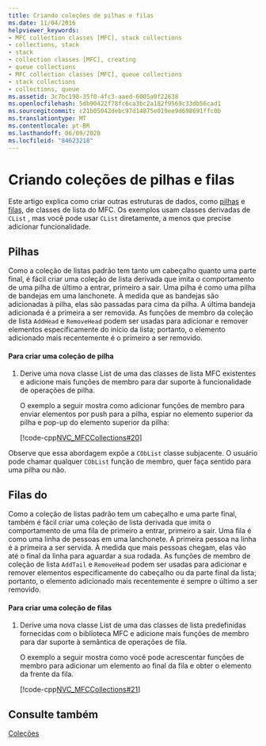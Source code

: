 ```yaml
---
title: Criando coleções de pilhas e filas
ms.date: 11/04/2016
helpviewer_keywords:
- MFC collection classes [MFC], stack collections
- collections, stack
- stack
- collection classes [MFC], creating
- queue collections
- MFC collection classes [MFC], queue collections
- stack collections
- collections, queue
ms.assetid: 3c7bc198-35f0-4fc3-aaed-6005a0f22638
ms.openlocfilehash: 5db90422f78fc6ca3bc2a182f9569c33db56cad1
ms.sourcegitcommit: c21b05042debc97d14875e019ee9d698691ffc0b
ms.translationtype: MT
ms.contentlocale: pt-BR
ms.lasthandoff: 06/09/2020
ms.locfileid: "84623218"
---
```

# <a name="creating-stack-and-queue-collections"></a>Criando coleções de pilhas e filas

Este artigo explica como criar outras estruturas de dados, como [pilhas](#_core_stacks) e [filas](#_core_queues), de classes de lista do MFC. Os exemplos usam classes derivadas de `CList` , mas você pode usar `CList` diretamente, a menos que precise adicionar funcionalidade.

## <a name="stacks"></a><a name="_core_stacks"></a>Pilhas

Como a coleção de listas padrão tem tanto um cabeçalho quanto uma parte final, é fácil criar uma coleção de lista derivada que imita o comportamento de uma pilha de último a entrar, primeiro a sair. Uma pilha é como uma pilha de bandejas em uma lanchonete. À medida que as bandejas são adicionadas à pilha, elas são passadas para cima da pilha. A última bandeja adicionada é a primeira a ser removida. As funções de membro da coleção de lista `AddHead` e `RemoveHead` podem ser usadas para adicionar e remover elementos especificamente do início da lista; portanto, o elemento adicionado mais recentemente é o primeiro a ser removido.

#### <a name="to-create-a-stack-collection"></a>Para criar uma coleção de pilha

1. Derive uma nova classe List de uma das classes de lista MFC existentes e adicione mais funções de membro para dar suporte à funcionalidade de operações de pilha.

   O exemplo a seguir mostra como adicionar funções de membro para enviar elementos por push para a pilha, espiar no elemento superior da pilha e pop-up do elemento superior da pilha:

   [!code-cpp[NVC_MFCCollections#20](codesnippet/cpp/creating-stack-and-queue-collections_1.h)]

Observe que essa abordagem expõe a `CObList` classe subjacente. O usuário pode chamar qualquer `CObList` função de membro, quer faça sentido para uma pilha ou não.

## <a name="queues"></a>Filas do <a name="_core_queues"></a>

Como a coleção de listas padrão tem um cabeçalho e uma parte final, também é fácil criar uma coleção de lista derivada que imita o comportamento de uma fila de primeiro a entrar, primeiro a sair. Uma fila é como uma linha de pessoas em uma lanchonete. A primeira pessoa na linha é a primeira a ser servida. À medida que mais pessoas chegam, elas vão até o final da linha para aguardar a sua rodada. As funções de membro de coleção de lista `AddTail` e `RemoveHead` podem ser usadas para adicionar e remover elementos especificamente do cabeçalho ou da parte final da lista; portanto, o elemento adicionado mais recentemente é sempre o último a ser removido.

#### <a name="to-create-a-queue-collection"></a>Para criar uma coleção de filas

1. Derive uma nova classe List de uma das classes de lista predefinidas fornecidas com o biblioteca MFC e adicione mais funções de membro para dar suporte à semântica de operações de fila.

   O exemplo a seguir mostra como você pode acrescentar funções de membro para adicionar um elemento ao final da fila e obter o elemento da frente da fila.

   [!code-cpp[NVC_MFCCollections#21](codesnippet/cpp/creating-stack-and-queue-collections_2.h)]

## <a name="see-also"></a>Consulte também

[Coleções](collections.md)
